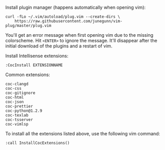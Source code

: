 Install plugin manager (happens automatically when opening vim):

```
curl -fLo ~/.vim/autoload/plug.vim --create-dirs \
    https://raw.githubusercontent.com/junegunn/vim-plug/master/plug.vim
```

You'll get an error message when first opening vim due to the missing
colorscheme. Hit `<ENTER>` to ignore the message. It'll disappear after the
initial download of the plugins and a restart of vim.

Install Intellisense extensions:

```
:CocInstall EXTENSIONNAME
```

Common extensions:

```
coc-clangd
coc-css
coc-gitignore
coc-html
coc-json
coc-prettier
coc-python@1.2.9
coc-texlab
coc-tsserver
coc-vimlsp
```

To install all the extensions listed above, use the following vim command:

```
:call InstallCocExtensions()
```
